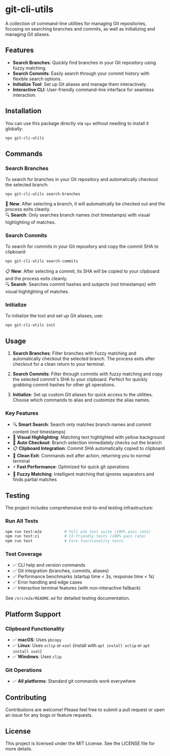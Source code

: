 # git-cli-utils

A collection of command-line utilities for managing Git repositories, focusing on searching branches and commits, as well as initializing and managing Git aliases.

## Features

- **Search Branches**: Quickly find branches in your Git repository using fuzzy matching.
- **Search Commits**: Easily search through your commit history with flexible search options.
- **Initialize Tool**: Set up Git aliases and manage them interactively.
- **Interactive CLI**: User-friendly command-line interface for seamless interaction.

## Installation

You can use this package directly via `npx` without needing to install it globally:

```bash
npx git-cli-utils
```

## Commands

### Search Branches

To search for branches in your Git repository and automatically checkout the selected branch:

```bash
npx git-cli-utils search-branches
```

🌿 **New**: After selecting a branch, it will automatically be checked out and the process exits cleanly.  
🔍 **Search**: Only searches branch names (not timestamps) with visual highlighting of matches.

### Search Commits

To search for commits in your Git repository and copy the commit SHA to clipboard:

```bash
npx git-cli-utils search-commits
```

📋 **New**: After selecting a commit, its SHA will be copied to your clipboard and the process exits cleanly.  
🔍 **Search**: Searches commit hashes and subjects (not timestamps) with visual highlighting of matches.

### Initialize

To initialize the tool and set up Git aliases, use:

```bash
npx git-cli-utils init
```

## Usage

1. **Search Branches**: Filter branches with fuzzy matching and automatically checkout the selected branch. The process exits after checkout for a clean return to your terminal.

2. **Search Commits**: Filter through commits with fuzzy matching and copy the selected commit's SHA to your clipboard. Perfect for quickly grabbing commit hashes for other git operations.

3. **Initialize**: Set up custom Git aliases for quick access to the utilities. Choose which commands to alias and customize the alias names.

### Key Features

- 🔍 **Smart Search**: Search only matches branch names and commit content (not timestamps)
- 🎨 **Visual Highlighting**: Matching text highlighted with yellow background
- 🌿 **Auto Checkout**: Branch selection immediately checks out the branch  
- 📋 **Clipboard Integration**: Commit SHA automatically copied to clipboard
- 🚪 **Clean Exit**: Commands exit after action, returning you to normal terminal
- ⚡ **Fast Performance**: Optimized for quick git operations
- 🎯 **Fuzzy Matching**: Intelligent matching that ignores separators and finds partial matches

## Testing

The project includes comprehensive end-to-end testing infrastructure:

### Run All Tests
```bash
npm run test:e2e          # Full e2e test suite (100% pass rate)
npm run test:ci           # CI-friendly tests (100% pass rate)
npm run test              # Core functionality tests
```

### Test Coverage
- ✅ CLI help and version commands
- ✅ Git integration (branches, commits, aliases)  
- ✅ Performance benchmarks (startup time < 3s, response time < 1s)
- ✅ Error handling and edge cases
- ✅ Interactive terminal features (with non-interactive fallback)

See `/src/e2e/README.md` for detailed testing documentation.

## Platform Support

### Clipboard Functionality
- ✅ **macOS**: Uses `pbcopy` 
- ✅ **Linux**: Uses `xclip` or `xsel` (install with `apt install xclip` or `apt install xsel`)
- ✅ **Windows**: Uses `clip`

### Git Operations
- ✅ **All platforms**: Standard git commands work everywhere

## Contributing

Contributions are welcome! Please feel free to submit a pull request or open an issue for any bugs or feature requests.

## License

This project is licensed under the MIT License. See the LICENSE file for more details.